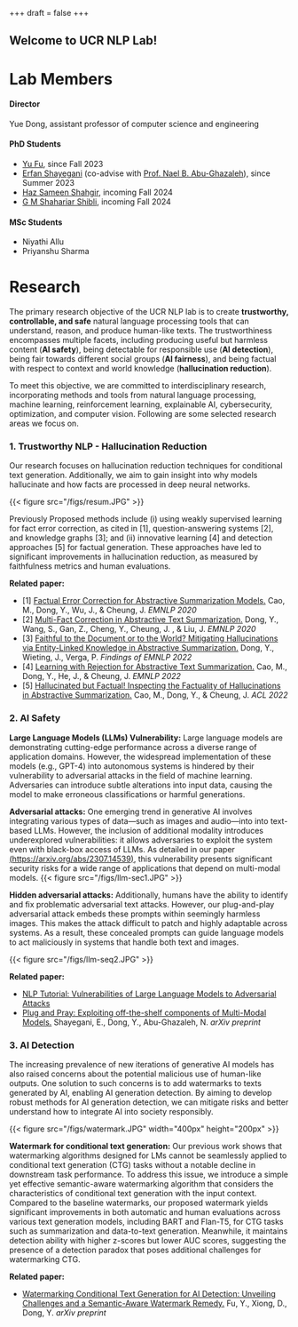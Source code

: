 +++
draft = false
+++

## Welcome to UCR NLP Lab! 


# Lab Members 

#### Director 
Yue Dong, assistant professor of computer science and engineering 

#### PhD Students 
- [Yu Fu](https://fyyfu.github.io/), since Fall 2023
- [Erfan Shayegani](https://erfanshayegani.github.io/) (co-advise with [Prof. Nael B. Abu-Ghazaleh](https://www.cs.ucr.edu/~nael/)), since Summer 2023
- [Haz Sameen Shahgir](https://github.com/Patchwork53), incoming Fall 2024
- [G M Shahariar Shibli](https://shahariar-shibli.github.io/), incoming Fall 2024

#### MSc Students 
- Niyathi Allu 
- Priyanshu Sharma




# Research 

The primary research objective of the UCR NLP lab is to create **trustworthy, controllable, and safe** natural language processing tools that can understand, reason, and produce human-like texts. The trustworthiness encompasses multiple facets, including producing useful but harmless content (**AI safety**), being detectable for responsible use (**AI detection**), being fair towards different social groups (**AI fairness**), and being factual with respect to context and world knowledge (**hallucination reduction**). 

To meet this objective, we are committed to interdisciplinary research, incorporating methods and tools from natural language processing, machine learning, reinforcement learning, explainable AI, cybersecurity, optimization, and computer vision. Following are some selected research areas we focus on.



### 1. Trustworthy NLP - Hallucination Reduction 
Our research focuses on hallucination reduction techniques for conditional text generation. Additionally, we aim to gain insight into why models hallucinate and how facts are processed in deep neural networks. 

{{< figure src="/figs/resum.JPG" >}}

Previously Proposed methods include (i) using weakly supervised learning for fact error correction, as cited in [1], question-answering systems [2], and knowledge graphs [3]; and (ii) innovative learning [4] and detection approaches [5] for factual generation. These approaches have led to significant improvements in hallucination reduction, as measured by faithfulness metrics and human evaluations.


**Related paper:**
- [1] [Factual Error Correction for Abstractive Summarization Models.](https://aclanthology.org/2020.emnlp-main.506/)  Cao, M., Dong, Y., Wu, J., & Cheung, J.   *EMNLP 2020*
- [2] [Multi-Fact Correction in Abstractive Text Summarization.](https://aclanthology.org/2020.emnlp-main.749/) Dong, Y., Wang, S., Gan, Z., Cheng, Y., Cheung, J. , & Liu, J.  *EMNLP 2020*
- [3] [Faithful to the Document or to the World? Mitigating Hallucinations via Entity-Linked Knowledge in Abstractive Summarization.](https://aclanthology.org/2022.findings-emnlp.76/) Dong, Y.,  Wieting, J., Verga, P. *Findings of EMNLP 2022*
- [4] [Learning with Rejection for Abstractive Text Summarization.](https://aclanthology.org/2022.emnlp-main.663/) Cao, M., Dong, Y., He, J., & Cheung, J.  *EMNLP 2022*
- [5] [Hallucinated but Factual! Inspecting the Factuality of Hallucinations in Abstractive Summarization.](https://aclanthology.org/2022.acl-long.236/) Cao, M., Dong, Y., & Cheung, J.  *ACL 2022*



### 2. AI Safety

**Large Language Models (LLMs) Vulnerability:** Large language models are demonstrating cutting-edge performance across a diverse range of application domains. However, the widespread implementation of these models (e.g., GPT-4) into autonomous systems is hindered by their vulnerability to adversarial attacks in the field of machine learning. Adversaries can introduce subtle alterations into input data, causing the model to make erroneous classifications or harmful generations. 

**Adversarial attacks:** One emerging trend in generative AI involves integrating various types of data—such as images and audio—into into text-based LLMs. However, the inclusion of additional modality introduces underexplored vulnerabilities: it allows adversaries to exploit the system even with black-box access of LLMs. As detailed in our paper [(https://arxiv.org/abs/2307.14539)](https://arxiv.org/abs/2307.14539), this vulnerability presents significant security risks for a wide range of applications that depend on multi-modal models. 
{{< figure src="/figs/llm-sec1.JPG" >}}

**Hidden adversarial attacks:** Additionally, humans have the ability to identify and fix problematic adversarial text attacks. However, our plug-and-play adversarial attack embeds these prompts within seemingly harmless images. This makes the attack difficult to patch and highly adaptable across systems. As a result, these concealed prompts can guide language models to act maliciously in systems that handle both text and images. 

{{< figure src="/figs/llm-seq2.JPG" >}}

**Related paper:**
- [NLP Tutorial: Vulnerabilities of Large Language Models to Adversarial Attacks](https://llm-vulnerability.github.io/)
- [Plug and Pray: Exploiting off-the-shelf components of Multi-Modal Models.](https://arxiv.org/abs/2307.14539) Shayegani, E., Dong, Y., Abu-Ghazaleh, N. *arXiv preprint*



###  3. AI Detection 
The increasing prevalence of new iterations of generative AI models has also raised concerns about the potential malicious use of human-like outputs. One solution to such concerns is to add watermarks to texts generated by AI, enabling AI generation detection. By aiming to develop robust methods for AI generation detection, we can mitigate risks and better understand how to integrate AI into society responsibly.

{{< figure src="/figs/watermark.JPG" width="400px" height="200px"  >}}

**Watermark for conditional text generation:** Our previous work shows that watermarking algorithms designed for LMs cannot be seamlessly applied to conditional text generation (CTG) tasks without a notable decline in downstream task performance. To address this issue, we introduce a simple yet effective semantic-aware watermarking algorithm that considers the characteristics of conditional text generation with the input context. Compared to the baseline watermarks, our proposed watermark yields significant improvements in both automatic and human evaluations across various text generation models, including BART and Flan-T5, for CTG tasks such as summarization and data-to-text generation. Meanwhile, it maintains detection ability with higher z-scores but lower AUC scores, suggesting the presence of a detection paradox that poses additional challenges for watermarking CTG. 


**Related paper:**
- [Watermarking Conditional Text Generation for AI Detection: Unveiling Challenges and a Semantic-Aware Watermark Remedy.](https://arxiv.org/abs/2307.13808) 
 Fu, Y., Xiong, D., Dong, Y. *arXiv preprint*


